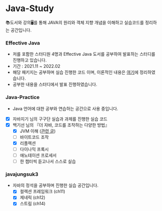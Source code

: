 # Java-Study
📚도서와 강의🖥️를 통해 JAVA의 원리와 객체 지향 개념을 이해하고 실습코드를 정리하는 공간입니다.

### Effective Java
- 저를 포함한 스터디원 4명과 Effective Java 도서를 공부하여 발표하는 스터디를 진행하고 있습니다.
- 기간 : 2021.11 ~ 2022.02
- 해당 패키지는 공부하며 실습 진행한 코드 이며, 이론적인 내용은 [여기](https://www.notion.so/with-Effective-Java-3-E-15a1c7277687455ba04fc9650b739ead)에 정리하였습니다.
- 공부한 내용을 스터디에서 발표 진행하였습니다.

### Java-Practice
- Java 언어에 대한 공부와 연습하는 공간으로 사용 중입니다.
- [X] 자바지기 님의 구구단 실습과 과제를 진행한 실습 코드
- [X] 백기선 님의 『더 자바, 코드를 조작하는 다양한 방법』
  - [X] JVM 이해   ([관련 글](https://thisisprogrammingworld.tistory.com/174))
  - [ ] 바이트코드 조작
  - [X] 리플렉션
  - [ ] 다이나믹 프록시
  - [ ] 애노테이션 프로세서
  - [ ] 한 챕터씩 듣고나서 스스로 실습
  
### javajungsuk3
- 자바의 정석을 공부하며 진행한 실습 공간입니다.
  - [X] 컬렉션 프레임워크 (ch11)
  - [X] 제네릭  (ch12)
  - [X] 스트림  (ch14)
